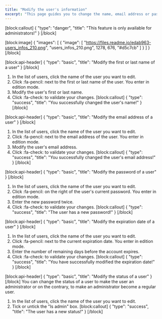 ```yaml
---
title: "Modify the user's information"
excerpt: "This page guides you to change the name, email address or password of a user."
---
```

[block:callout]
{
  "type": "danger",
  "title": "This feature is only available for administrators!"
}
[/block]

[block:image]
{
  "images": [
    {
      "image": [
        "https://files.readme.io/edab963-users_infos_210.png",
        "users_infos_210.png",
        1278,
        676,
        "#d5c7cb"
      ]
    }
  ]
}
[/block]

[block:api-header]
{
  "type": "basic",
  "title": "Modify the first or last name of a user"
}
[/block]
1. In the list of users, click the name of the user you want to edit.
2. Click :fa-pencil: next to the first or last name of the user. You enter in edition mode.
2. Modify the user's first or last name.
3. Click :fa-check: to validate your changes.
[block:callout]
{
  "type": "success",
  "title": "You successfully changed the user's name!"
}
[/block]

[block:api-header]
{
  "type": "basic",
  "title": "Modify the email address of a user"
}
[/block]
1. In the list of users, click the name of the user you want to edit.
2. Click :fa-pencil: next to the email address of the user. You enter in edition mode.
2. Modify the user's email address.
3. Click :fa-check: to validate your changes.
[block:callout]
{
  "type": "success",
  "title": "You successfully changed the user's email address!"
}
[/block]

[block:api-header]
{
  "type": "basic",
  "title": "Modify the password of a user"
}
[/block]
1. In the list of users, click the name of the user you want to edit.
2. Click :fa-pencil: on the right of the user's current password. You enter in edition mode.
3. Enter the new password twice.
4. Click :fa-check: to validate your changes.
[block:callout]
{
  "type": "success",
  "title": "The user has a new password!"
}
[/block]

[block:api-header]
{
  "type": "basic",
  "title": "Modify the expiration date of a user"
}
[/block]
1. In the list of users, click the name of the user you want to edit.
2. Click :fa-pencil: next to the current expiration date. You enter in edition mode.
3. Enter the number of remaining days before the account expires.
4. Click :fa-check: to validate your changes.
[block:callout]
{
  "type": "success",
  "title": "You have successfully modified the expiration date!"
}
[/block]

[block:api-header]
{
  "type": "basic",
  "title": "Modify the status of a user"
}
[/block]
You can change the status of a user to make the user an administrator or on the contrary, to make an administrator become a regular user.

1. In the list of users, click the name of the user you want to edit.
2. Tick or untick the "Is admin" box.
[block:callout]
{
  "type": "success",
  "title": "The user has a new status!"
}
[/block]